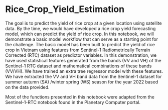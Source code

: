 # Rice_Crop_Yield_Estimation
The goal is to predict the yield of rice crop at a given location using satellite data. By the time, we would have developed a rice crop yield forecasting model, which can predict the yield of rice crop.
In this notebook, we will demonstrate a basic model workflow that can serve as a starting point for the challenge. The basic model has been built to predict the yield of rice crop in Vietnam using features from Sentinel-1 Radiometrically Terrain Corrected (RTC) dataset as predictor variables. In this demonstration, we have used statistical features generated from the bands (VV and VH) of the Sentinel-1 RTC dataset and mathematical combinations of these bands (VV/VH). We have trained an extra tree regressor model with these features. We have extracted the VV and VH band data from the Sentinel-1 dataset for summer autumn (SA) /winter spring (WS) season for the year 2022 based on the data provided.

Most of the functions presented in this notebook were adapted from the Sentinel-1-RTC notebook found in the Planetary Computer portal.

